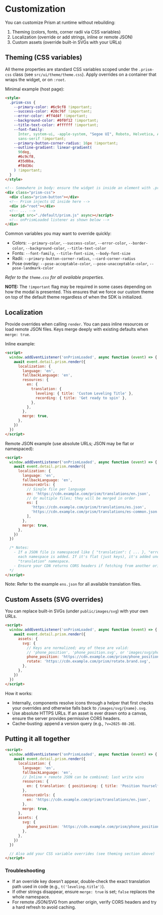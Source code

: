 # Customization

You can customize Prism at runtime without rebuilding:

1. Theming (colors, fonts, corner radii via CSS variables)
2. Localization (override or add strings, inline or remote JSON)
3. Custom assets (override built-in SVGs with your URLs)

## Theming (CSS variables)

All theme properties are standard CSS variables scoped under the `.prism-css` class (see `src/ui/theme/theme.css`). Apply overrides on a container that wraps the widget, or on `:root`.

Minimal example (host page):

```html
<style>
  .prism-css {
    --primary-color: #6c9cf8 !important;
    --success-color: #28c76f !important;
    --error-color: #ff4d4f !important;
    --background-color: #0f0f12 !important;
    --title-text-color: #ffffff !important;
    --font-family:
      Inter, system-ui, -apple-system, "Segoe UI", Roboto, Helvetica, Arial,
      sans-serif !important;
    --primary-button-corner-radius: 16px !important;
    --outline-gradient: linear-gradient(
      90deg,
      #6c9cf8,
      #35d0ba,
      #f8d36c
    ) !important;
  }
</style>

<!-- Somewhere in body: ensure the widget is inside an element with .prism-css -->
<div class="prism-css">
  <div class="prism-button"></div>
  <!-- Prism injects UI inside here -->
  <div id="root"></div>
  <!-- ... -->
  <script src="./default/prism.js" async></script>
  <!-- onPrismLoaded listener as shown below -->
</div>
```

Common variables you may want to override quickly:

- Colors: `--primary-color`, `--success-color`, `--error-color`, `--border-color`, `--background-color`, `--title-text-color`
- Fonts: `--font-family`, `--title-font-size`, `--body-font-size`
- Radii: `--primary-button-corner-radius`, `--card-corner-radius`
- Pose overlay: `--pose-acceptable-color`, `--pose-unacceptable-color`, `--pose-landmark-color`

_Refer to the `theme.css` for all available properties._

**NOTE:** The `!important` flag may be required in some cases depending on how the modal is presented. This ensures that we force our custom theme on top of the default theme regardless of when the SDK is initialized.

## Localization

Provide overrides when calling `render`. You can pass inline resources or load remote JSON files. Keys merge deeply with existing defaults when `merge: true`.

Inline example:

```html
<script>
  window.addEventListener('onPrismLoaded', async function (event) => {
    await event.detail.prism.render({
      localization: {
        language: 'en',
        fallbackLanguage: 'en',
        resources: {
          en: {
            translation: {
              leveling: { title: 'Custom Leveling Title' },
              recording: { title: 'Get ready to spin' },
            },
          },
        },
        merge: true,
      },
    })
  })
</script>
```

Remote JSON example (use absolute URLs; JSON may be flat or namespaced):

```html
<script>
  window.addEventListener('onPrismLoaded', async function (event) => {
    await event.detail.prism.render({
      localization: {
        language: 'en',
        fallbackLanguage: 'en',
        resourceUrls: {
          // Single file per language
          en: 'https://cdn.example.com/prism/translations/en.json',
          // Or multiple files; they will be merged in order
          es: [
            'https://cdn.example.com/prism/translations/es.json',
            'https://cdn.example.com/prism/translations/es-common.json',
          ],
        },
        merge: true,
      },
    })
  })

  /* Notes:
    - If a JSON file is namespaced like { "translation": { ... }, "errors": { ... } },
      each namespace is added. If it's flat (just keys), it's added under the default
      "translation" namespace.
    - Ensure your CDN returns CORS headers if fetching from another origin.
  */
</script>
```

Note: Refer to the example `ens.json` for all available translation files.

## Custom Assets (SVG overrides)

You can replace built-in SVGs (under `public/images/svg`) with your own URLs.

```html
<script>
  window.addEventListener('onPrismLoaded', async function (event) => {
    await event.detail.prism.render({
      assets: {
        svg: {
          // Keys are normalized; any of these are valid:
          // 'phone_position', 'phone_position.svg', or 'images/svg/phone_position.svg'
          phone_position: 'https://cdn.example.com/prism/phone_position.brand.svg',
          rotate: 'https://cdn.example.com/prism/rotate.brand.svg',
        },
      },
    })
  })
</script>
```

How it works:

- Internally, components resolve icons through a helper that first checks your overrides and otherwise falls back to `/images/svg/{name}.svg`.
- Use absolute HTTPS URLs. If an asset is ever drawn onto a canvas, ensure the server provides permissive CORS headers.
- Cache-busting: append a version query (e.g., `?v=2025-08-20`).

## Putting it all together

```html
<script>
  window.addEventListener('onPrismLoaded', async function (event) => {
    await event.detail.prism.render({
      localization: {
        language: 'en',
        fallbackLanguage: 'en',
        // Inline + remote JSON can be combined; last write wins
        resources: {
          en: { translation: { positioning: { title: 'Position Yourself' } } },
        },
        resourceUrls: {
          en: 'https://cdn.example.com/prism/translations/en.json',
        },
        merge: true,
      },
      assets: {
        svg: {
          phone_position: 'https://cdn.example.com/prism/phone_position.brand.svg',
        },
      },
    })
  })

  // Also add your CSS variable overrides (see theming section above)
</script>
```

### Troubleshooting

- If an override key doesn’t appear, double‑check the exact translation path used in code (e.g., `t('leveling.title')`).
- If other strings disappear, ensure `merge: true` is set; `false` replaces the whole namespace.
- For remote JSON/SVG from another origin, verify CORS headers and try a hard refresh to avoid caching.
